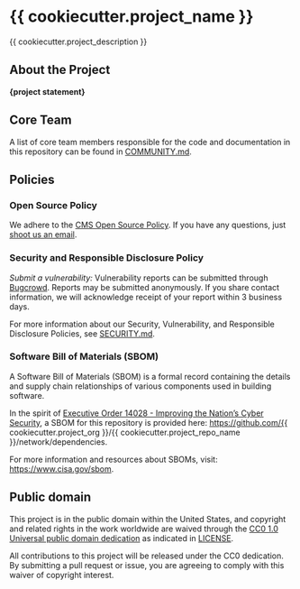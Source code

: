 # {{ cookiecutter.project_name }}

{{ cookiecutter.project_description }}

## About the Project

<!-- This should be a longer-form description of the project. It can include history, background, details, problem statements, links to design documents or other supporting materials, or any other information/context that a user or contributor might be interested in. -->

**{project statement}**

<!--
### Project Mission
**{project mission}**
Provide the core mission and objectives driving this project.-->

<!--
### Agency Mission
TODO: Recommended to include since this is an agency-led project
Provide the mission of the agency and how this project aligns. -->

<!--
### Team Mission
TODO: Recommended to include since this is an agency-led project
Provide the team's mission and how they work together. -->

## Core Team

A list of core team members responsible for the code and documentation in this repository can be found in [COMMUNITY.md](COMMUNITY.md).

<!--
## Repository Structure

TODO: Including the repository structure helps viewers quickly understand the project layout. Using the "tree -d" command can be a helpful way to generate this information, but, be sure to update it as the project evolves and changes over time.

**{list directories and descriptions}**

TODO: Add a 'table of contents" for your documentation. Tier 0/1 projects with simple README.md files without many sections may or may not need this, but it is still extremely helpful to provide "bookmark" or "anchor" links to specific sections of your file to be referenced in tickets, docs, or other communication channels.

**{list of .md at top directory and descriptions}**

-->

<!--
# Development and Software Delivery Lifecycle
The following guide is for members of the project team who have access to the repository as well as code contributors. The main difference between internal and external contributions is that external contributors will need to fork the project and will not be able to merge their own pull requests. For more information on contributing, see: [CONTRIBUTING.md](./CONTRIBUTING.md).
-->

<!--
## Local Development

TODO - with example below:
This project is monorepo with several apps. Please see the [api](./api/README.md) and [frontend](./frontend/README.md) READMEs for information on spinning up those projects locally. Also see the project [documentation](./documentation) for more info.
-->

<!--
## Coding Style and Linters

TODO - Add the repo's linting and code style guidelines

Each application has its own linting and testing guidelines. Lint and code tests are run on each commit, so linters and tests should be run locally before committing.
-->

<!--
## Branching Model

TODO - with example below:
This project follows [trunk-based development](https://trunkbaseddevelopment.com/), which means:

* Make small changes in [short-lived feature branches](https://trunkbaseddevelopment.com/short-lived-feature-branches/) and merge to `main` frequently.
* Be open to submitting multiple small pull requests for a single ticket (i.e. reference the same ticket across multiple pull requests).
* Treat each change you merge to `main` as immediately deployable to production. Do not merge changes that depend on subsequent changes you plan to make, even if you plan to make those changes shortly.
* Ticket any unfinished or partially finished work.
* Tests should be written for changes introduced, and adhere to the text percentage threshold determined by the project.

This project uses **continuous deployment** using [Github Actions](https://github.com/features/actions) which is configured in the [./github/workflows](.github/workflows) directory.

Pull-requests are merged to `main` and the changes are immediately deployed to the development environment. Releases are created to push changes to production.
-->

<!--
## Contributing
Thank you for considering contributing to an Open Source project of the US Government! For more information about our contribution guidelines, see [CONTRIBUTING.md](CONTRIBUTING.md).
-->

<!--
## Community
The {{ cookiecutter.project_name }} team is taking a community-first and open source approach to the product development of this tool. We believe government software should be made in the open and be built and licensed such that anyone can download the code, run it themselves without paying money to third parties or using proprietary software, and use it as they will.

We know that we can learn from a wide variety of communities, including those who will use or will be impacted by the tool, who are experts in technology, or who have experience with similar technologies deployed in other spaces. We are dedicated to creating forums for continuous conversation and feedback to help shape the design and development of the tool.

We also recognize capacity building as a key part of involving a diverse open source community. We are doing our best to use accessible language, provide technical and process documents, and offer support to community members with a wide variety of backgrounds and skillsets.
-->

<!--
### Community Guidelines
Principles and guidelines for participating in our open source community are can be found in [COMMUNITY.md](COMMUNITY.md). Please read them before joining or starting a conversation in this repo or one of the channels listed below. All community members and participants are expected to adhere to the community guidelines and code of conduct when participating in community spaces including: code repositories, communication channels and venues, and events.
-->

<!--
## Feedback
If you have ideas for how we can improve or add to our capacity building efforts and methods for welcoming people into our community, please let us know at **{contact email}**. If you would like to comment on the tool itself, please let us know by filing an **issue on our GitHub repository.**
-->

<!--
## Glossary
Information about terminology and acronyms used in this documentation may be found in [GLOSSARY.md](GLOSSARY.md).
-->

## Policies

### Open Source Policy

We adhere to the [CMS Open Source
Policy](https://github.com/CMSGov/cms-open-source-policy). If you have any
questions, just [shoot us an email](mailto:opensource@cms.hhs.gov).

### Security and Responsible Disclosure Policy

_Submit a vulnerability:_ Vulnerability reports can be submitted through [Bugcrowd](https://bugcrowd.com/cms-vdp). Reports may be submitted anonymously. If you share contact information, we will acknowledge receipt of your report within 3 business days.

For more information about our Security, Vulnerability, and Responsible Disclosure Policies, see [SECURITY.md](SECURITY.md).

### Software Bill of Materials (SBOM)

A Software Bill of Materials (SBOM) is a formal record containing the details and supply chain relationships of various components used in building software.

In the spirit of [Executive Order 14028 - Improving the Nation’s Cyber Security](https://www.gsa.gov/technology/it-contract-vehicles-and-purchasing-programs/information-technology-category/it-security/executive-order-14028), a SBOM for this repository is provided here: https://github.com/{{ cookiecutter.project_org }}/{{ cookiecutter.project_repo_name }}/network/dependencies.

For more information and resources about SBOMs, visit: https://www.cisa.gov/sbom.

## Public domain

This project is in the public domain within the United States, and copyright and related rights in the work worldwide are waived through the [CC0 1.0 Universal public domain dedication](https://creativecommons.org/publicdomain/zero/1.0/) as indicated in [LICENSE](LICENSE).

All contributions to this project will be released under the CC0 dedication. By submitting a pull request or issue, you are agreeing to comply with this waiver of copyright interest.
